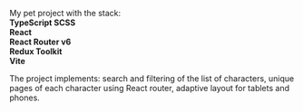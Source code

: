 My pet project with the stack:  
<b>
TypeScript
SCSS  
React  
React Router v6  
Redux Toolkit  
Vite
</b>

The project implements: search and filtering of the list of characters, unique pages of each character using React router, adaptive layout for tablets and phones.
